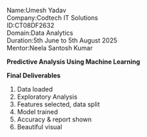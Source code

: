 Name:Umesh Yadav<br>
Company:Codtech IT Solutions<br>
ID:CT08DF2632<br>
Domain:Data Analytics<br>
Duration:5th June to 5th August 2025<br>
Mentor:Neela Santosh Kumar<br>

**Predictive Analysis Using Machine Learning**<br>

**Final Deliverables**<br>
1. Data loaded<br>
2. Exploratory Analysis<br>
3. Features selected, data split<br>
4. Model trained<br>
5. Accuracy & report shown<br>
6. Beautiful visual<br>
